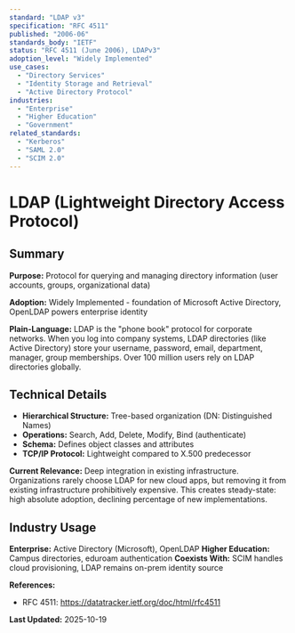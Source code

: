 ```yaml
---
standard: "LDAP v3"
specification: "RFC 4511"
published: "2006-06"
standards_body: "IETF"
status: "RFC 4511 (June 2006), LDAPv3"
adoption_level: "Widely Implemented"
use_cases:
  - "Directory Services"
  - "Identity Storage and Retrieval"
  - "Active Directory Protocol"
industries:
  - "Enterprise"
  - "Higher Education"
  - "Government"
related_standards:
  - "Kerberos"
  - "SAML 2.0"
  - "SCIM 2.0"
---
```


# LDAP (Lightweight Directory Access Protocol)

## Summary

**Purpose:** Protocol for querying and managing directory information (user accounts, groups, organizational data)

**Adoption:** Widely Implemented - foundation of Microsoft Active Directory, OpenLDAP powers enterprise identity

**Plain-Language:** LDAP is the "phone book" protocol for corporate networks. When you log into company systems, LDAP directories (like Active Directory) store your username, password, email, department, manager, group memberships. Over 100 million users rely on LDAP directories globally.

## Technical Details

- **Hierarchical Structure:** Tree-based organization (DN: Distinguished Names)
- **Operations:** Search, Add, Delete, Modify, Bind (authenticate)
- **Schema:** Defines object classes and attributes
- **TCP/IP Protocol:** Lightweight compared to X.500 predecessor

**Current Relevance:** Deep integration in existing infrastructure. Organizations rarely choose LDAP for new cloud apps, but removing it from existing infrastructure prohibitively expensive. This creates steady-state: high absolute adoption, declining percentage of new implementations.

## Industry Usage

**Enterprise:** Active Directory (Microsoft), OpenLDAP
**Higher Education:** Campus directories, eduroam authentication
**Coexists With:** SCIM handles cloud provisioning, LDAP remains on-prem identity source

**References:**
- RFC 4511: https://datatracker.ietf.org/doc/html/rfc4511

**Last Updated:** 2025-10-19
